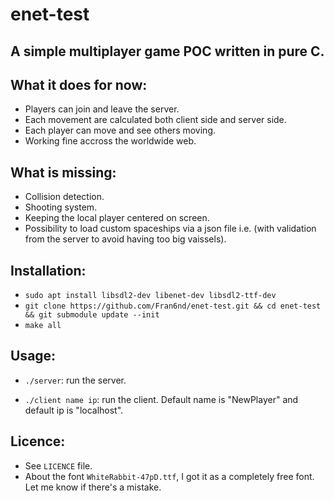 # enet-test

## A simple multiplayer game POC written in pure C.

## What it does for now:

 * Players can join and leave the server.
 * Each movement are calculated both client side and server side.
 * Each player can move and see others moving.
 * Working fine accross the worldwide web.

 ## What is missing:

 * Collision detection.
 * Shooting system.
 * Keeping the local player centered on screen.
 * Possibility to load custom spaceships via a json file i.e. (with validation from the server to avoid having too big vaissels).


## Installation:

* `sudo apt install libsdl2-dev libenet-dev libsdl2-ttf-dev`
* `git clone https://github.com/Fran6nd/enet-test.git && cd enet-test && git submodule update --init`
* `make all`

## Usage:

* `./server`: run the server.

* `./client name ip`: run the client. Default name is "NewPlayer" and default ip is "localhost".

## Licence:

* See `LICENCE` file.
* About the font `WhiteRabbit-47pD.ttf`, I got it as a completely free font. Let me know if there's a mistake.